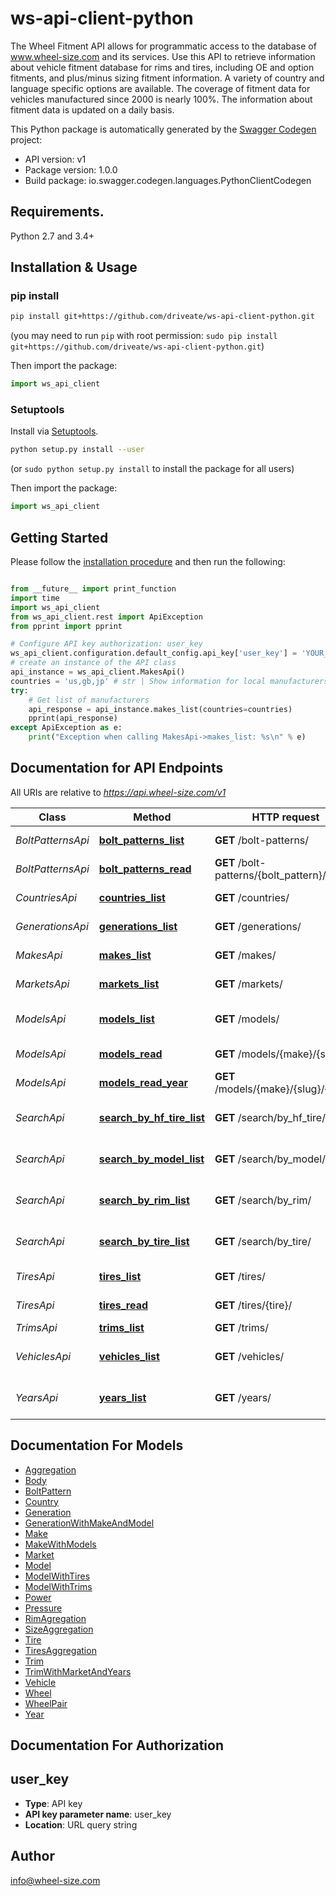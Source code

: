 # ws-api-client-python
The Wheel Fitment API allows for programmatic access to the database of www.wheel-size.com and its services. Use this API to retrieve information about vehicle fitment database for rims and tires, including OE and option fitments, and plus/minus sizing fitment information. A variety of country and language specific options are available. The coverage of fitment data for vehicles manufactured since 2000 is nearly 100%.  The information about fitment data is updated on a daily basis.

This Python package is automatically generated by the [Swagger Codegen](https://github.com/swagger-api/swagger-codegen) project:

- API version: v1
- Package version: 1.0.0
- Build package: io.swagger.codegen.languages.PythonClientCodegen

## Requirements.

Python 2.7 and 3.4+

## Installation & Usage
### pip install

```sh
pip install git+https://github.com/driveate/ws-api-client-python.git
```
(you may need to run `pip` with root permission: `sudo pip install git+https://github.com/driveate/ws-api-client-python.git`)

Then import the package:
```python
import ws_api_client 
```

### Setuptools

Install via [Setuptools](http://pypi.python.org/pypi/setuptools).

```sh
python setup.py install --user
```
(or `sudo python setup.py install` to install the package for all users)

Then import the package:
```python
import ws_api_client
```

## Getting Started

Please follow the [installation procedure](#installation--usage) and then run the following:

```python

from __future__ import print_function
import time
import ws_api_client
from ws_api_client.rest import ApiException
from pprint import pprint

# Configure API key authorization: user_key
ws_api_client.configuration.default_config.api_key['user_key'] = 'YOUR_API_KEY'
# create an instance of the API class
api_instance = ws_api_client.MakesApi()
countries = 'us,gb,jp' # str | Show information for local manufacturers from specified countries only. Use `GET /countries/` method to get the full list of countries. (e.g. `us,gb,jp`) (optional)
try:
    # Get list of manufacturers
    api_response = api_instance.makes_list(countries=countries)
    pprint(api_response)
except ApiException as e:
    print("Exception when calling MakesApi->makes_list: %s\n" % e)

```

## Documentation for API Endpoints

All URIs are relative to *https://api.wheel-size.com/v1*

Class | Method | HTTP request | Description
------------ | ------------- | ------------- | -------------
*BoltPatternsApi* | [**bolt_patterns_list**](docs/BoltPatternsApi.md#bolt_patterns_list) | **GET** /bolt-patterns/ | Get list of bolt patterns
*BoltPatternsApi* | [**bolt_patterns_read**](docs/BoltPatternsApi.md#bolt_patterns_read) | **GET** /bolt-patterns/{bolt_pattern}/ | Model modifications by bolt pattern
*CountriesApi* | [**countries_list**](docs/CountriesApi.md#countries_list) | **GET** /countries/ | Returns a list of countries
*GenerationsApi* | [**generations_list**](docs/GenerationsApi.md#generations_list) | **GET** /generations/ | Generations for the given model
*MakesApi* | [**makes_list**](docs/MakesApi.md#makes_list) | **GET** /makes/ | Returns a list of manufacturers
*MarketsApi* | [**markets_list**](docs/MarketsApi.md#markets_list) | **GET** /markets/ | Returns a list of markets/regions
*ModelsApi* | [**models_list**](docs/ModelsApi.md#models_list) | **GET** /models/ | Returns a list of models by manufacturer
*ModelsApi* | [**models_read**](docs/ModelsApi.md#models_read) | **GET** /models/{make}/{slug}/ | Get more info about model
*ModelsApi* | [**models_read_year**](docs/ModelsApi.md#models_read_year) | **GET** /models/{make}/{slug}/{year}/ | Get more info about model/year
*SearchApi* | [**search_by_hf_tire_list**](docs/SearchApi.md#search_by_hf_tire_list) | **GET** /search/by_hf_tire/ | Find models matching given high flotation tire
*SearchApi* | [**search_by_model_list**](docs/SearchApi.md#search_by_model_list) | **GET** /search/by_model/ | Find OE and option fitments by model/year/trim
*SearchApi* | [**search_by_rim_list**](docs/SearchApi.md#search_by_rim_list) | **GET** /search/by_rim/ | Find models matching given rim parameters
*SearchApi* | [**search_by_tire_list**](docs/SearchApi.md#search_by_tire_list) | **GET** /search/by_tire/ | Find models matching given tire parameters
*TiresApi* | [**tires_list**](docs/TiresApi.md#tires_list) | **GET** /tires/ | Returns a list of tires
*TiresApi* | [**tires_read**](docs/TiresApi.md#tires_read) | **GET** /tires/{tire}/ | Model modifications matching given tire
*TrimsApi* | [**trims_list**](docs/TrimsApi.md#trims_list) | **GET** /trims/ | Model modifications
*VehiclesApi* | [**vehicles_list**](docs/VehiclesApi.md#vehicles_list) | **GET** /vehicles/ | Find OE and option fitments by model/year/trim
*YearsApi* | [**years_list**](docs/YearsApi.md#years_list) | **GET** /years/ | Returns list of years for the given manufacturer/model


## Documentation For Models

 - [Aggregation](docs/Aggregation.md)
 - [Body](docs/Body.md)
 - [BoltPattern](docs/BoltPattern.md)
 - [Country](docs/Country.md)
 - [Generation](docs/Generation.md)
 - [GenerationWithMakeAndModel](docs/GenerationWithMakeAndModel.md)
 - [Make](docs/Make.md)
 - [MakeWithModels](docs/MakeWithModels.md)
 - [Market](docs/Market.md)
 - [Model](docs/Model.md)
 - [ModelWithTires](docs/ModelWithTires.md)
 - [ModelWithTrims](docs/ModelWithTrims.md)
 - [Power](docs/Power.md)
 - [Pressure](docs/Pressure.md)
 - [RimAgregation](docs/RimAgregation.md)
 - [SizeAggregation](docs/SizeAggregation.md)
 - [Tire](docs/Tire.md)
 - [TiresAggregation](docs/TiresAggregation.md)
 - [Trim](docs/Trim.md)
 - [TrimWithMarketAndYears](docs/TrimWithMarketAndYears.md)
 - [Vehicle](docs/Vehicle.md)
 - [Wheel](docs/Wheel.md)
 - [WheelPair](docs/WheelPair.md)
 - [Year](docs/Year.md)


## Documentation For Authorization


## user_key

- **Type**: API key
- **API key parameter name**: user_key
- **Location**: URL query string


## Author

info@wheel-size.com

